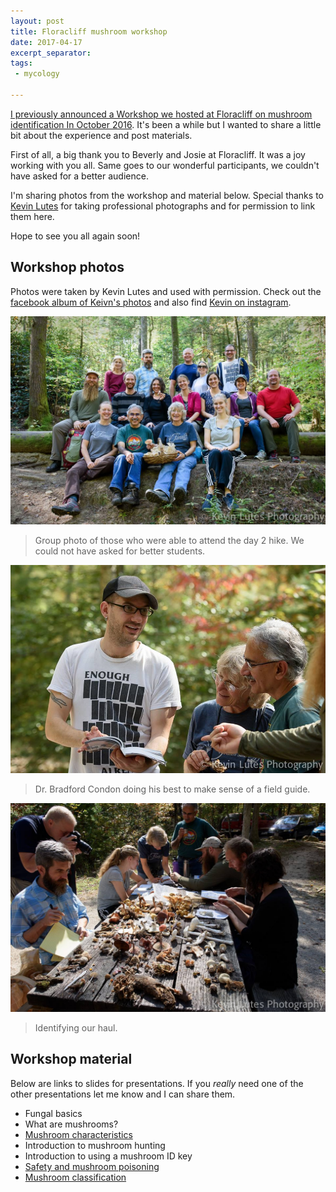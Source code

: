 ```yaml
---
layout: post
title: Floracliff mushroom workshop
date: 2017-04-17
excerpt_separator: 
tags: 
 - mycology

---
```



[I previously announced a Workshop we hosted at Floracliff on mushroom identification In October 2016](http://www.bradfordcondon.com/fun/science/2016/08/25/upcoming-workshop-mushrooms-101-at-floracliff-nature-conservatory/).  It's been a while but I wanted to share a little bit about the experience and post materials. 

 


First of all, a big thank you to Beverly and Josie at Floracliff.  It was a joy working with you all.  Same goes to our wonderful participants, we couldn't have asked for a better audience.

I'm sharing photos from the workshop and material below. Special thanks to [Kevin Lutes](https://www.instagram.com/klutesphoto/) for taking professional photographs and for permission to link them here.

Hope to see you all again soon!

## Workshop photos
Photos were taken by Kevin Lutes and used with permission.  Check out the [facebook album of Keivn's photos](https://www.facebook.com/pg/KevinLutesPhotography/photos/?tab=album&album_id=1236718489722797) and also find [Kevin on instagram](https://www.instagram.com/klutesphoto/).

![Group photo](/img/floracliff2016/groupPhoto.png)
>Group photo of those who were able to attend the day 2 hike.  We could not have asked for better students.

![Bradford Condon teaching](/img/floracliff2016/CondonTeaching.png)
>Dr. Bradford Condon doing his best to make sense of a field guide.

![Bradford Condon teaching](/img/floracliff2016/groupWork.png)
>Identifying our haul.


## Workshop material
Below are links to slides for presentations.  If you *really* need one of the other presentations let me know and I can share them.

* Fungal basics 
* What are mushrooms?
* [Mushroom characteristics](https://www.slideshare.net/secret/mbmbrs65F01bqf)
* Introduction to mushroom hunting
* Introduction to using a mushroom ID key
* [Safety and mushroom poisoning](https://www.slideshare.net/secret/A5dfznRqFXF0mE)
* [Mushroom classification](https://www.slideshare.net/secret/cgjEaomQ3RUlfu)